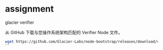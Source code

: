 # assignment

glacier verifier

从 GitHub 下载与您操作系统架构匹配的 Verifier Node 文件。

```bash
wget https://github.com/Glacier-Labs/node-bootstrap/releases/download/v0.0.2-beta/verifier_linux_amd64
``


